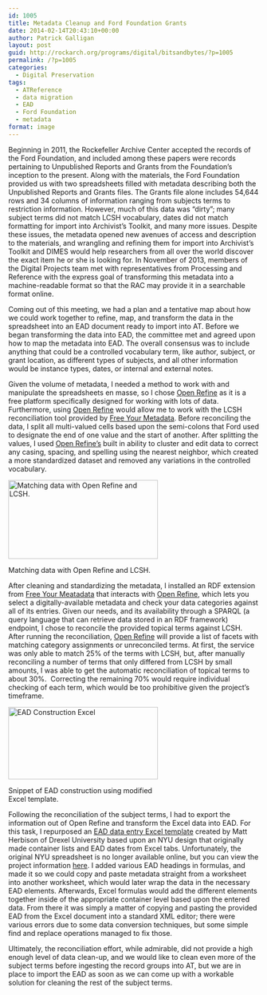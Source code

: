 ```yaml
---
id: 1005
title: Metadata Cleanup and Ford Foundation Grants
date: 2014-02-14T20:43:10+00:00
author: Patrick Galligan
layout: post
guid: http://rockarch.org/programs/digital/bitsandbytes/?p=1005
permalink: /?p=1005
categories:
  - Digital Preservation
tags:
  - ATReference
  - data migration
  - EAD
  - Ford Foundation
  - metadata
format: image
---
```

Beginning in 2011, the Rockefeller Archive Center accepted the records of the Ford Foundation, and included among these papers were records pertaining to Unpublished Reports and Grants from the Foundation’s inception to the present. Along with the materials, the Ford Foundation provided us with two spreadsheets filled with metadata describing both the Unpublished Reports and Grants files. The Grants file alone includes 54,644 rows and 34 columns of information ranging from subjects terms to restriction information. However, much of this data was “dirty”; many subject terms did not match LCSH vocabulary, dates did not match formatting for import into Archivist&#8217;s Toolkit, and many more issues. Despite these issues, the metadata opened new avenues of access and description to the materials, and wrangling and refining them for import into Archivist’s Toolkit and DIMES would help researchers from all over the world discover the exact item he or she is looking for. In November of 2013, members of the Digital Projects team met with representatives from Processing and Reference with the express goal of transforming this metadata into a machine-readable format so that the RAC may provide it in a searchable format online.

<!--more-->

Coming out of this meeting, we had a plan and a tentative map about how we could work together to refine, map, and transform the data in the spreadsheet into an EAD document ready to import into AT. Before we began transforming the data into EAD, the committee met and agreed upon how to map the metadata into EAD. The overall consensus was to include anything that could be a controlled vocabulary term, like author, subject, or grant location, as different types of subjects, and all other information would be instance types, dates, or internal and external notes.

Given the volume of metadata, I needed a method to work with and manipulate the spreadsheets en masse, so I chose [Open Refine](http://openrefine.org) as it is a free platform specifically designed for working with lots of data. Furthermore, using [Open Refine](http://openrefine.org) would allow me to work with the LCSH reconciliation tool provided by [Free Your Metadata](http://www.freeyourmetadata.org). Before reconciling the data, I split all multi-valued cells based upon the semi-colons that Ford used to designate the end of one value and the start of another. After splitting the values, I used [Open Refine’s](http://openrefine.org) built in ability to cluster and edit data to correct any casing, spacing, and spelling using the nearest neighbor, which created a more standardized dataset and removed any variations in the controlled vocabulary.

<div id="attachment_1012" style="width: 310px" class="wp-caption alignleft">
  <a href="http://rockarch.org/programs/digital/bitsandbytes/wp-content/uploads/2014/02/OpenRefineLCSHMatching.jpg"><img class="size-medium wp-image-1012" alt="Matching data with Open Refine and LCSH." src="http://rockarch.org/programs/digital/bitsandbytes/wp-content/uploads/2014/02/OpenRefineLCSHMatching-300x158.jpg" width="300" height="158" srcset="http://blog.rockarch.org/wp-content/uploads/2014/02/OpenRefineLCSHMatching-300x158.jpg 300w, http://blog.rockarch.org/wp-content/uploads/2014/02/OpenRefineLCSHMatching-1024x540.jpg 1024w, http://blog.rockarch.org/wp-content/uploads/2014/02/OpenRefineLCSHMatching-500x263.jpg 500w, http://blog.rockarch.org/wp-content/uploads/2014/02/OpenRefineLCSHMatching.jpg 1278w" sizes="(max-width: 300px) 100vw, 300px" /></a>
  
  <p class="wp-caption-text">
    Matching data with Open Refine and LCSH.
  </p>
</div>

After cleaning and standardizing the metadata, I installed an RDF extension from [Free Your Meatadata](http://www.freeyourmetadata.org) that interacts with [Open Refine](http://openrefine.org), which lets you select a digitally-available metadata and check your data categories against all of its entries. Given our needs, and its availability through a SPARQL (a query language that can retrieve data stored in an RDF framework) endpoint, I chose to reconcile the provided topical terms against LCSH. After running the reconciliation, [Open Refine](http://openrefine.org) will provide a list of facets with matching category assignments or unreconciled terms. At first, the service was only able to match 25% of the terms with LCSH, but, after manually reconciling a number of terms that only differed from LCSH by small amounts, I was able to get the automatic reconciliation of topical terms to about 30%.  Correcting the remaining 70% would require individual checking of each term, which would be too prohibitive given the project’s timeframe.

<div id="attachment_1011" style="width: 310px" class="wp-caption alignleft">
  <a href="http://rockarch.org/programs/digital/bitsandbytes/wp-content/uploads/2014/02/EAD-Construction-Excel.jpg"><img class="size-medium wp-image-1011" alt="EAD Construction Excel" src="http://rockarch.org/programs/digital/bitsandbytes/wp-content/uploads/2014/02/EAD-Construction-Excel-300x145.jpg" width="300" height="145" srcset="http://blog.rockarch.org/wp-content/uploads/2014/02/EAD-Construction-Excel-300x145.jpg 300w, http://blog.rockarch.org/wp-content/uploads/2014/02/EAD-Construction-Excel-1024x496.jpg 1024w, http://blog.rockarch.org/wp-content/uploads/2014/02/EAD-Construction-Excel-500x242.jpg 500w, http://blog.rockarch.org/wp-content/uploads/2014/02/EAD-Construction-Excel.jpg 1280w" sizes="(max-width: 300px) 100vw, 300px" /></a>
  
  <p class="wp-caption-text">
    Snippet of EAD construction using modified Excel template.
  </p>
</div>

Following the reconciliation of the subject terms, I had to export the information out of Open Refine and transform the Excel data into EAD. For this task, I repurposed an [EAD data entry Excel template](http://clir.pacscl.org/2012/03/19/excel-to-xml-the-spreadsheet-from-heaven/) created by Matt Herbison of Drexel University based upon an NYU design that originally made container lists and EAD dates from Excel tabs. Unfortunately, the original NYU spreadsheet is no longer available online, but you can view the project information [here](http://www.nyu.edu/library/bobst/research/arch/eadProduction.htm). I added various EAD headings in formulas, and made it so we could copy and paste metadata straight from a worksheet into another worksheet, which would later wrap the data in the necessary EAD elements. Afterwards, Excel formulas would add the different elements together inside of the appropriate container level based upon the entered data. From there it was simply a matter of copying and pasting the provided EAD from the Excel document into a standard XML editor; there were various errors due to some data conversion techniques, but some simple find and replace operations managed to fix those.

Ultimately, the reconciliation effort, while admirable, did not provide a high enough level of data clean-up, and we would like to clean even more of the subject terms before ingesting the record groups into AT, but we are in place to import the EAD as soon as we can come up with a workable solution for cleaning the rest of the subject terms.
